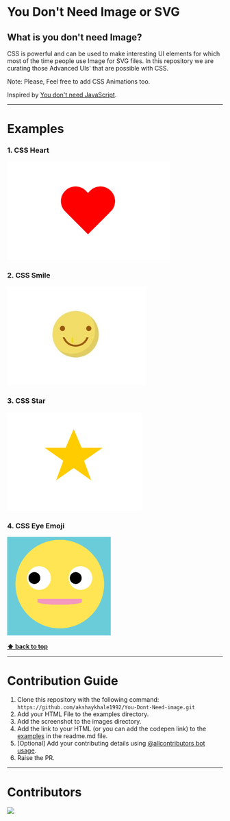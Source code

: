 # You Don't Need Image or SVG

## What is you don't need Image?

CSS is powerful and can be used to make interesting UI elements for which most of the time people use Image for SVG files. In this repository we are curating those Advanced UIs' that are possible with CSS.

Note: Please, Feel free to add CSS Animations too.

Inspired by [You don't need JavaScript](https://github.com/you-dont-need/You-Dont-Need-JavaScript).

---

# Examples

### 1. CSS Heart

[<img src="images/heart.png" height="230" title="CSS Heart">](examples/heart.html)

### 2. CSS Smile

[<img src="images/smile.png" height="230" title="CSS Heart">](examples/smile.html)

### 3. CSS Star

[<img src="images/star.png" height="230" title="CSS Star">](examples/star.html)

### 4. CSS Eye Emoji

[<img src="images/eye-emoji.png" height="230" title="CSS eye EMoji">](examples/eyes.html)

**[⬆ back to top](#examples)**


---

# Contribution Guide

1. Clone this repository with the following command: `https://github.com/akshaykhale1992/You-Dont-Need-image.git`
2. Add your HTML File to the examples directory.
3. Add the screenshot to the images directory.
3. Add the link to your HTML (or you can add the codepen link) to the [examples](#examples) in the readme.md file.
4. [Optional] Add your contributing details using [@allcontributors bot usage](https://allcontributors.org/docs/en/bot/usage).
5. Raise the PR.


---

# Contributors
<p><a href="https://github.com/akshaykhale1992/You-Dont-Need-image/graphs/contributors">
  <img src="https://contributors-img.web.app/image?repo=akshaykhale1992/You-Dont-Need-image" />
</a></p>
<!-- ALL-CONTRIBUTORS-LIST:START - Do not remove or modify this section -->
<!-- prettier-ignore-start -->
<!-- markdownlint-disable -->

<!-- markdownlint-restore -->
<!-- prettier-ignore-end -->

<!-- ALL-CONTRIBUTORS-LIST:END -->
